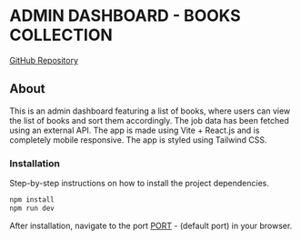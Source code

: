 # ADMIN DASHBOARD - BOOKS COLLECTION

[GitHub Repository](https://github.com/Krishna4563/nua-assignment)

## About

This is an admin dashboard featuring a list of books, where users can view the list of books and sort them accordingly. The job data has been fetched using an external API.
The app is made using Vite + React.js and is completely mobile responsive. The app is styled using Tailwind CSS.

### Installation

Step-by-step instructions on how to install the project dependencies.

```bash
npm install
npm run dev
```

After installation, navigate to the port [PORT](http://localhost:5173/) - (default port) in your browser.
